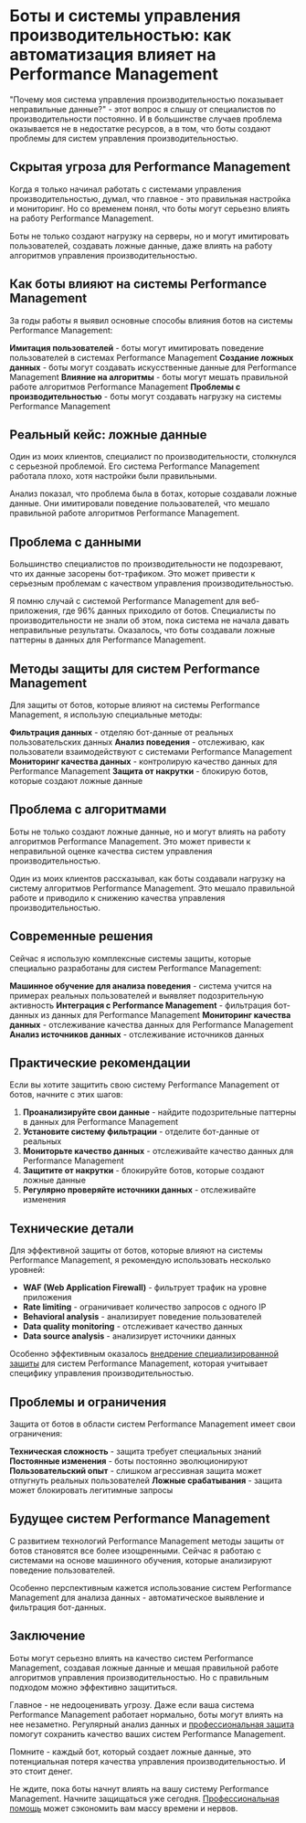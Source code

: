﻿# Боты и системы управления производительностью: как автоматизация влияет на Performance Management

"Почему моя система управления производительностью показывает неправильные данные?" - этот вопрос я слышу от специалистов по производительности постоянно. И в большинстве случаев проблема оказывается не в недостатке ресурсов, а в том, что боты создают проблемы для систем управления производительностью.

## Скрытая угроза для Performance Management

Когда я только начинал работать с системами управления производительностью, думал, что главное - это правильная настройка и мониторинг. Но со временем понял, что боты могут серьезно влиять на работу Performance Management.

Боты не только создают нагрузку на серверы, но и могут имитировать пользователей, создавать ложные данные, даже влиять на работу алгоритмов управления производительностью.

## Как боты влияют на системы Performance Management

За годы работы я выявил основные способы влияния ботов на системы Performance Management:

**Имитация пользователей** - боты могут имитировать поведение пользователей в системах Performance Management
**Создание ложных данных** - боты могут создавать искусственные данные для Performance Management
**Влияние на алгоритмы** - боты могут мешать правильной работе алгоритмов Performance Management
**Проблемы с производительностью** - боты могут создавать нагрузку на системы Performance Management

## Реальный кейс: ложные данные

Один из моих клиентов, специалист по производительности, столкнулся с серьезной проблемой. Его система Performance Management работала плохо, хотя настройки были правильными.

Анализ показал, что проблема была в ботах, которые создавали ложные данные. Они имитировали поведение пользователей, что мешало правильной работе алгоритмов Performance Management.

## Проблема с данными

Большинство специалистов по производительности не подозревают, что их данные засорены бот-трафиком. Это может привести к серьезным проблемам с качеством управления производительностью.

Я помню случай с системой Performance Management для веб-приложения, где 96% данных приходило от ботов. Специалисты по производительности не знали об этом, пока система не начала давать неправильные результаты. Оказалось, что боты создавали ложные паттерны в данных для Performance Management.

## Методы защиты для систем Performance Management

Для защиты от ботов, которые влияют на системы Performance Management, я использую специальные методы:

**Фильтрация данных** - отделяю бот-данные от реальных пользовательских данных
**Анализ поведения** - отслеживаю, как пользователи взаимодействуют с системами Performance Management
**Мониторинг качества данных** - контролирую качество данных для Performance Management
**Защита от накрутки** - блокирую ботов, которые создают ложные данные

## Проблема с алгоритмами

Боты не только создают ложные данные, но и могут влиять на работу алгоритмов Performance Management. Это может привести к неправильной оценке качества систем управления производительностью.

Один из моих клиентов рассказывал, как боты создавали нагрузку на систему алгоритмов Performance Management. Это мешало правильной работе и приводило к снижению качества управления производительностью.

## Современные решения

Сейчас я использую комплексные системы защиты, которые специально разработаны для систем Performance Management:

**Машинное обучение для анализа поведения** - система учится на примерах реальных пользователей и выявляет подозрительную активность
**Интеграция с Performance Management** - фильтрация бот-данных из данных для Performance Management
**Мониторинг качества данных** - отслеживание качества данных для Performance Management
**Анализ источников данных** - отслеживание источников данных

## Практические рекомендации

Если вы хотите защитить свою систему Performance Management от ботов, начните с этих шагов:

1. **Проанализируйте свои данные** - найдите подозрительные паттерны в данных для Performance Management
2. **Установите систему фильтрации** - отделите бот-данные от реальных
3. **Мониторьте качество данных** - отслеживайте качество данных для Performance Management
4. **Защитите от накрутки** - блокируйте ботов, которые создают ложные данные
5. **Регулярно проверяйте источники данных** - отслеживайте изменения

## Технические детали

Для эффективной защиты от ботов, которые влияют на системы Performance Management, я рекомендую использовать несколько уровней:

- **WAF (Web Application Firewall)** - фильтрует трафик на уровне приложения
- **Rate limiting** - ограничивает количество запросов с одного IP
- **Behavioral analysis** - анализирует поведение пользователей
- **Data quality monitoring** - отслеживает качество данных
- **Data source analysis** - анализирует источники данных

Особенно эффективным оказалось [внедрение специализированной защиты](https://progaem.com/ustanovka-antibota-usluga-po-zashhite-ot-botov-vashih-sajtov-na-razlichnyh-cms-sistemah.html) для систем Performance Management, которая учитывает специфику управления производительностью.

## Проблемы и ограничения

Защита от ботов в области систем Performance Management имеет свои ограничения:

**Техническая сложность** - защита требует специальных знаний
**Постоянные изменения** - боты постоянно эволюционируют
**Пользовательский опыт** - слишком агрессивная защита может отпугнуть реальных пользователей
**Ложные срабатывания** - защита может блокировать легитимные запросы

## Будущее систем Performance Management

С развитием технологий Performance Management методы защиты от ботов становятся все более изощренными. Сейчас я работаю с системами на основе машинного обучения, которые анализируют поведение пользователей.

Особенно перспективным кажется использование систем Performance Management для анализа данных - автоматическое выявление и фильтрация бот-данных.

## Заключение

Боты могут серьезно влиять на качество систем Performance Management, создавая ложные данные и мешая правильной работе алгоритмов управления производительностью. Но с правильным подходом можно эффективно защититься.

Главное - не недооценивать угрозу. Даже если ваша система Performance Management работает нормально, боты могут влиять на нее незаметно. Регулярный анализ данных и [профессиональная защита](https://progaem.com/ustanovka-antibota-usluga-po-zashhite-ot-botov-vashih-sajtov-na-razlichnyh-cms-sistemah.html) помогут сохранить качество ваших систем Performance Management.

Помните - каждый бот, который создает ложные данные, это потенциальная потеря качества управления производительностью. И это стоит денег.

Не ждите, пока боты начнут влиять на вашу систему Performance Management. Начните защищаться уже сегодня. [Профессиональная помощь](https://progaem.com/ustanovka-antibota-usluga-po-zashhite-ot-botov-vashih-sajtov-na-razlichnyh-cms-sistemah.html) может сэкономить вам массу времени и нервов.
